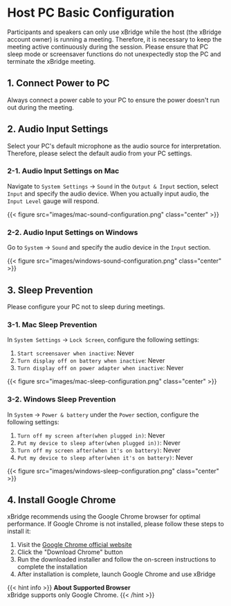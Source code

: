 # Host PC Basic Configuration

Participants and speakers can only use xBridge while the host (the xBridge account owner) is running a meeting.
Therefore, it is necessary to keep the meeting active continuously during the session.
Please ensure that PC sleep mode or screensaver functions do not unexpectedly stop the PC and terminate the xBridge meeting.

## 1. Connect Power to PC

Always connect a power cable to your PC to ensure the power doesn't run out during the meeting.

## 2. Audio Input Settings

Select your PC's default microphone as the audio source for interpretation.
Therefore, please select the default audio from your PC settings.

### 2-1. Audio Input Settings on Mac

Navigate to `System Settings` → `Sound` in the `Output & Input` section, select `Input` and specify the audio device. When you actually input audio, the `Input Level` gauge will respond.

{{< figure src="images/mac-sound-configuration.png" class="center" >}}

### 2-2. Audio Input Settings on Windows

Go to `System` → `Sound` and specify the audio device in the `Input` section.

{{< figure src="images/windows-sound-configuration.png" class="center" >}}

## 3. Sleep Prevention

Please configure your PC not to sleep during meetings.

### 3-1. Mac Sleep Prevention

In `System Settings` → `Lock Screen`, configure the following settings:

1. `Start screensaver when inactive`: Never
2. `Turn display off on battery when inactive`: Never
3. `Turn display off on power adapter when inactive`: Never

{{< figure src="images/mac-sleep-configuration.png" class="center" >}}

### 3-2. Windows Sleep Prevention

In `System` → `Power & battery` under the `Power` section, configure the following settings:

1. `Turn off my screen after(when plugged in)`: Never
2. `Put my device to sleep after(when plugged in))`: Never
3. `Turn off my screen after(when it's on battery)`: Never
4. `Put my device to sleep after(when it's on battery)`: Never

{{< figure src="images/windows-sleep-configuration.png" class="center" >}}

## 4. Install Google Chrome

xBridge recommends using the Google Chrome browser for optimal performance.
If Google Chrome is not installed, please follow these steps to install it:

1. Visit the [Google Chrome official website](https://www.google.com/chrome/)
2. Click the "Download Chrome" button
3. Run the downloaded installer and follow the on-screen instructions to complete the installation
4. After installation is complete, launch Google Chrome and use xBridge

{{< hint info >}}
**About Supported Browser**  
xBridge supports only Google Chrome.
{{< /hint >}}
